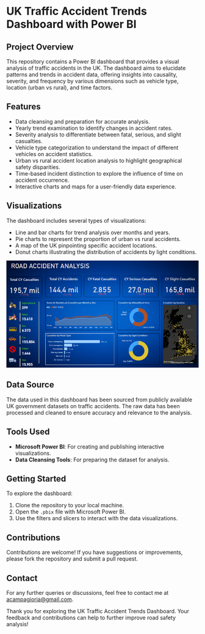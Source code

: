 # UK Traffic Accident Trends Dashboard with Power BI

## Project Overview
This repository contains a Power BI dashboard that provides a visual analysis of traffic accidents in the UK. The dashboard aims to elucidate patterns and trends in accident data, offering insights into causality, severity, and frequency by various dimensions such as vehicle type, location (urban vs rural), and time factors.

## Features
- Data cleansing and preparation for accurate analysis.
- Yearly trend examination to identify changes in accident rates.
- Severity analysis to differentiate between fatal, serious, and slight casualties.
- Vehicle type categorization to understand the impact of different vehicles on accident statistics.
- Urban vs rural accident location analysis to highlight geographical safety disparities.
- Time-based incident distinction to explore the influence of time on accident occurrence.
- Interactive charts and maps for a user-friendly data experience.

## Visualizations
The dashboard includes several types of visualizations:
- Line and bar charts for trend analysis over months and years.
- Pie charts to represent the proportion of urban vs rural accidents.
- A map of the UK pinpointing specific accident locations.
- Donut charts illustrating the distribution of accidents by light conditions.

![UK Traffic Accident Trends Dashboard](./readme_screenshots/Captura.png)



## Data Source
The data used in this dashboard has been sourced from publicly available UK government datasets on traffic accidents. The raw data has been processed and cleaned to ensure accuracy and relevance to the analysis.

## Tools Used
- **Microsoft Power BI**: For creating and publishing interactive visualizations.
- **Data Cleansing Tools**: For preparing the dataset for analysis.

## Getting Started
To explore the dashboard:
1. Clone the repository to your local machine.
2. Open the `.pbix` file with Microsoft Power BI.
3. Use the filters and slicers to interact with the data visualizations.

## Contributions
Contributions are welcome! If you have suggestions or improvements, please fork the repository and submit a pull request.


## Contact
For any further queries or discussions, feel free to contact me at acampagioria@gmail.com.

Thank you for exploring the UK Traffic Accident Trends Dashboard. Your feedback and contributions can help to further improve road safety analysis!
